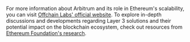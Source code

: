 For more information about Arbitrum and its role in Ethereum's scalability, you can visit [Offchain Labs' official website](https://offchainlabs.com/). To explore in-depth discussions and developments regarding Layer 3 solutions and their potential impact on the blockchain ecosystem, check out resources from [Ethereum Foundation's research](https://ethereum.org/en/developers/docs/scaling/layer-3/).